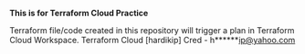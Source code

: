 **This is for Terraform Cloud Practice**  

Terraform file/code created in this repository will trigger a plan in Terraform Cloud Workspace. 
Terraform Cloud [hardikip] Cred - h******ip@yahoo.com 
